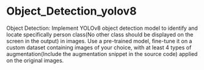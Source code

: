 # Object_Detection_yolov8

Object Detection: Implement YOLOv8 object detection model to identify and locate
specifically person class(No other class should be displayed on the screen in the
output) in images.
Use a pre-trained model, fine-tune it on a custom dataset containing images of your
choice, with at least 4 types of augmentation(Include the augmentation snippet in the
source code) applied on the original images.

